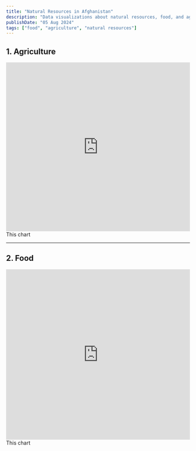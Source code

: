 ```yaml
---
title: "Natural Resources in Afghanistan"
description: "Data visualizations about natural resources, food, and agriculture in Afghanistan"
publishDate: "05 Aug 2024"
tags: ["food", "agriculture", "natural resources"]
---
```



## 1. Agriculture

<iframe title="Agriculture value-added share of GDP (%), 2001 to 2022" aria-label="Column Chart" id="datawrapper-chart-8p2qf" src="https://datawrapper.dwcdn.net/8p2qf/1/?dark=false" scrolling="no" frameborder="0" style="width: 0; min-width: 100% !important; border: none;" height="462" data-external="1"></iframe><script type="text/javascript">!function(){"use strict";window.addEventListener("message",(function(a){if(void 0!==a.data["datawrapper-height"]){var e=document.querySelectorAll("iframe");for(var t in a.data["datawrapper-height"])for(var r=0;r<e.length;r++)if(e[r].contentWindow===a.source){var i=a.data["datawrapper-height"][t]+"px";e[r].style.height=i}}}))}();
</script>
<br />
This chart

---

## 2. Food

<iframe title="Cereal yield (tonnes per hectare) of harvested  land, 2000 to 2022" aria-label="Interactive line chart" id="datawrapper-chart-Padmy" src="https://datawrapper.dwcdn.net/Padmy/1/?dark=false" scrolling="no" frameborder="0" style="width: 0; min-width: 100% !important; border: none;" height="466" data-external="1"></iframe><script type="text/javascript">!function(){"use strict";window.addEventListener("message",(function(a){if(void 0!==a.data["datawrapper-height"]){var e=document.querySelectorAll("iframe");for(var t in a.data["datawrapper-height"])for(var r=0;r<e.length;r++)if(e[r].contentWindow===a.source){var i=a.data["datawrapper-height"][t]+"px";e[r].style.height=i}}}))}();
</script>
<br />
This chart

